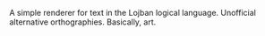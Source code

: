 A simple renderer for text in the Lojban logical language. Unofficial alternative orthographies. Basically, art.